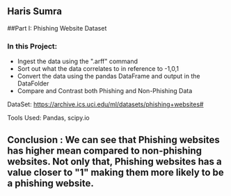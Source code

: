 ## Haris Sumra
##Part I: Phishing Website Dataset


### In this Project:
* Ingest the data using the ".arff" command
* Sort out what the data correlates to in reference to -1,0,1
* Convert the data using the pandas DataFrame and output in the DataFolder
* Compare and Contrast both Phishing and Non-Phishing Data

DataSet: https://archive.ics.uci.edu/ml/datasets/phishing+websites#

Tools Used: Pandas, scipy.io

## Conclusion : We can see that Phishing websites has higher mean compared to non-phishing websites. Not only that, Phishing websites has a value closer to "1" making them more likely to be a phishing website. 
